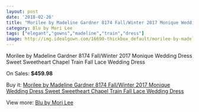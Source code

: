 ```yaml
---
layout: post
date: '2018-02-26'
title: "Morilee by Madeline Gardner 8174 Fall/Winter 2017 Monique Wedding Dress Sweet Sweetheart Chapel Train Fall Lace Wedding Dress"
category: Blu by Mori Lee
tags: ["elegant","gowns","madeline","train","dress"]
image: http://img.idealgown.com/16690-thickbox_default/morilee-by-madeline-gardner-8174-fall-winter-2017-monique-wedding-dress-sweet-sweetheart-chapel-train-fall-lace-wedding-dress.jpg
---
```

Morilee by Madeline Gardner 8174 Fall/Winter 2017 Monique Wedding Dress Sweet Sweetheart Chapel Train Fall Lace Wedding Dress

On Sales: **$459.98**
<a href="https://www.idealgown.com/en/blu-by-mori-lee/6646-morilee-by-madeline-gardner-8174-fall-winter-2017-monique-wedding-dress-sweet-sweetheart-chapel-train-fall-lace-wedding-dress.html"><amp-img layout="responsive" width="600" height="600" src="//img.idealgown.com/16690-thickbox_default/morilee-by-madeline-gardner-8174-fall-winter-2017-monique-wedding-dress-sweet-sweetheart-chapel-train-fall-lace-wedding-dress.jpg" alt="Morilee by Madeline Gardner 8174 Fall/Winter 2017 Monique Wedding Dress Sweet Sweetheart Chapel Train Fall Lace Wedding Dress 0" /></a>
<a href="https://www.idealgown.com/en/blu-by-mori-lee/6646-morilee-by-madeline-gardner-8174-fall-winter-2017-monique-wedding-dress-sweet-sweetheart-chapel-train-fall-lace-wedding-dress.html"><amp-img layout="responsive" width="600" height="600" src="//img.idealgown.com/16694-thickbox_default/morilee-by-madeline-gardner-8174-fall-winter-2017-monique-wedding-dress-sweet-sweetheart-chapel-train-fall-lace-wedding-dress.jpg" alt="Morilee by Madeline Gardner 8174 Fall/Winter 2017 Monique Wedding Dress Sweet Sweetheart Chapel Train Fall Lace Wedding Dress 1" /></a>
<a href="https://www.idealgown.com/en/blu-by-mori-lee/6646-morilee-by-madeline-gardner-8174-fall-winter-2017-monique-wedding-dress-sweet-sweetheart-chapel-train-fall-lace-wedding-dress.html"><amp-img layout="responsive" width="600" height="600" src="//img.idealgown.com/16693-thickbox_default/morilee-by-madeline-gardner-8174-fall-winter-2017-monique-wedding-dress-sweet-sweetheart-chapel-train-fall-lace-wedding-dress.jpg" alt="Morilee by Madeline Gardner 8174 Fall/Winter 2017 Monique Wedding Dress Sweet Sweetheart Chapel Train Fall Lace Wedding Dress 2" /></a>
<a href="https://www.idealgown.com/en/blu-by-mori-lee/6646-morilee-by-madeline-gardner-8174-fall-winter-2017-monique-wedding-dress-sweet-sweetheart-chapel-train-fall-lace-wedding-dress.html"><amp-img layout="responsive" width="600" height="600" src="//img.idealgown.com/16692-thickbox_default/morilee-by-madeline-gardner-8174-fall-winter-2017-monique-wedding-dress-sweet-sweetheart-chapel-train-fall-lace-wedding-dress.jpg" alt="Morilee by Madeline Gardner 8174 Fall/Winter 2017 Monique Wedding Dress Sweet Sweetheart Chapel Train Fall Lace Wedding Dress 3" /></a>
<a href="https://www.idealgown.com/en/blu-by-mori-lee/6646-morilee-by-madeline-gardner-8174-fall-winter-2017-monique-wedding-dress-sweet-sweetheart-chapel-train-fall-lace-wedding-dress.html"><amp-img layout="responsive" width="600" height="600" src="//img.idealgown.com/16691-thickbox_default/morilee-by-madeline-gardner-8174-fall-winter-2017-monique-wedding-dress-sweet-sweetheart-chapel-train-fall-lace-wedding-dress.jpg" alt="Morilee by Madeline Gardner 8174 Fall/Winter 2017 Monique Wedding Dress Sweet Sweetheart Chapel Train Fall Lace Wedding Dress 4" /></a>

Buy it: [Morilee by Madeline Gardner 8174 Fall/Winter 2017 Monique Wedding Dress Sweet Sweetheart Chapel Train Fall Lace Wedding Dress](https://www.idealgown.com/en/blu-by-mori-lee/6646-morilee-by-madeline-gardner-8174-fall-winter-2017-monique-wedding-dress-sweet-sweetheart-chapel-train-fall-lace-wedding-dress.html "Morilee by Madeline Gardner 8174 Fall/Winter 2017 Monique Wedding Dress Sweet Sweetheart Chapel Train Fall Lace Wedding Dress")

View more: [Blu by Mori Lee](https://www.idealgown.com/en/57-blu-by-mori-lee "Blu by Mori Lee")